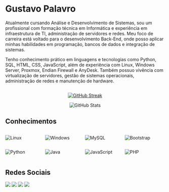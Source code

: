 # Gustavo Palavro    
Atualmente cursando Análise e Desenvolvimento de Sistemas, sou um profissional com formação técnica em Informática e experiência em infraestrutura de TI, administração de servidores e redes. Meu foco de carreira está voltado para o desenvolvimento Back-End, onde posso aplicar minhas habilidades em programação, bancos de dados e integração de sistemas.

Tenho conhecimento prático em linguagens e tecnologias como Python, SQL, HTML, CSS, JavaScript, além de experiência com Linux, Windows Server, Proxmox, Endian Firewall e AnyDesk. Também possuo vivência com virtualização de servidores, gestão de sistemas operacionais, administração de redes e manutenção de hardware.



##

<div style="justify-items: center;"> 

[![GitHub Streak](https://streak-stats.demolab.com/?user=PalavroDev&theme=bear&background=000&border=30A3DC&dates=FFF)](https://git.io/streak-stats)

![GitHub Stats](https://github-readme-stats.vercel.app/api?username=PalavroDev&theme=transparent&bg_color=000&border_color=30A3DC&show_icons=true&icon_color=30A3DC&title_color=E94D5F&text_color=FFF)

</div>

## Conhecimentos
<div style="display: grid; grid-template-columns: repeat(4, 1fr); align-items: center;">

![Linux](https://img.shields.io/badge/Linux-000?style=for-the-badge&logo=linux&logoColor=FCC624)

![Windows](https://img.shields.io/badge/Windows-000?style=for-the-badge&logo=windows&logoColor=2CA5E0)

![MySQL](https://img.shields.io/badge/MySQL-00000F?style=for-the-badge&logo=mysql&logoColor=white)

![Bootstrap](https://img.shields.io/badge/-boostrap-0D1117?style=for-the-badge&logo=bootstrap&labelColor=0D1117)

![Python](https://img.shields.io/badge/python-3670A0?style=for-the-badge&logo=python&logoColor=ffdd54)

![Java](https://img.shields.io/badge/java-%23ED8B00.svg?style=for-the-badge&logo=openjdk&logoColor=white)

![JavaScript](https://img.shields.io/badge/JavaScript-F7DF1E?style=for-the-badge&logo=javascript&logoColor=black)

![PHP](https://img.shields.io/badge/PHP-777BB4?style=for-the-badge&logo=php&logoColor=white)

</div>

## Redes Sociais

<div style="justify-items: center;"> 
  <a href="https://instagram.com/wilismarthiago" target="_blank"><img src="https://img.shields.io/badge/-Instagram-%23E4405F?style=for-the-badge&logo=instagram&logoColor=white" target="_blank"></a>
 <a href="https://discord.gg/" target="_blank"><img src="https://img.shields.io/badge/Discord-7289DA?style=for-the-badge&logo=discord&logoColor=white" target="_blank"></a> 
  <a href = "mailto:alcides_thiago@hotmail.com"><img src="https://img.shields.io/badge/-Gmail-%23333?style=for-the-badge&logo=gmail&logoColor=white" target="_blank"></a>
  <a href="https://www.linkedin.com/in/alcides-thiago-9939b88a/" target="_blank"><img src="https://img.shields.io/badge/-LinkedIn-%230077B5?style=for-the-badge&logo=linkedin&logoColor=white" target="_blank"></a> 

</div>